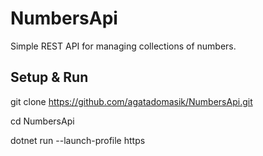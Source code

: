 # NumbersApi

Simple REST API for managing collections of numbers.

## Setup & Run

git clone https://github.com/agatadomasik/NumbersApi.git

cd NumbersApi

dotnet run --launch-profile https
